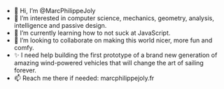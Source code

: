- 👋 Hi, I’m @MarcPhilippeJoly
- 👀 I’m interested in computer science, mechanics, geometry, analysis, intelligence and passive design.
- 🌱 I’m currently learning how to not suck at JavaScript.
- 💞️ I’m looking to collaborate on making this world nicer, more fun and comfy. 
- ✨ I need help building the first prototype of a brand new generation of amazing wind-powered vehicles that will change the art of sailing forever. 
- 📫 Reach me there if needed: marcphilippejoly.fr

<!---
MarcPhilippeJoly/MarcPhilippeJoly is a ✨ special ✨ repository because its `README.md` (this file) appears on your GitHub profile.
You can click the Preview link to take a look at your changes.
--->
